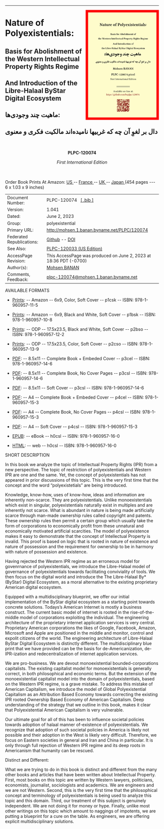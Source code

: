 ------------------------------------------------------------------------

<img align="right"  height="360" src="./images/frontCover-1.jpg">

# Nature of Polyexistentials:

## Basis for Abolishment of the Western Intellectual Property Rights Regime

## And Introduction of the Libre-Halaal ByStar Digital Ecosystem

##  ماهیت چند وجودی‌ها:‌

## دال بر لغوِ آن چه که غربیها نامیده‌اند مالکیت فکری و معنوی

<br/>
<p align="center"><b>PLPC-120074</b></p>

<p align="center"><i>First International Edition</i></p>

<br/><br/>
Order Book Prints At Amazon: <a href="https://www.amazon.com/dp/1960957112"> US </a> -- <a href="https://www.amazon.fr/dp/1960957112"> France </a>  -- <a href="https://www.amazon.co.uk/dp/1960957112"> UK </a> -- <a href="https://www.amazon.co.jp/dp/1960957112"> Japan </a>
(454 pages --- 6 x 1.03 x 9 inches)
<br/>

<table>
<tbody>
<tr class="odd">
<td>Document Number:</td>
<td>PLPC-120074   <a href="./cite/PLPC-120074.bib">[ .bib ]</a></td>
</tr>
<tr class="even">
<td>Version:</td>
<td>1.041</td>
</tr>
<tr class="odd">
<td>Dated:</td>
<td>June 2, 2023</td>
</tr>
<tr class="even">
<td>Group:</td>
<td>polyexistential</td>
</tr>
<tr class="odd">
<td>Primary URL:</td>
<td><a href="http://mohsen.1.banan.byname.net/PLPC/120074">http://mohsen.1.banan.byname.net/PLPC/120074</a></td>
</tr>
<tr class="even">
<td>Federated Republications:</td>
<td><a href="https://github.com/bxplpc/120074">Github</a> -- <a href="https://doi.org/10.5281/zenodo.8003801">DOI</a> </td>
</tr>
<tr class="odd">
<td>See Also:</td>
<td><a href="https://github.com/bxplpc/120033">PLPC-120033 (US Edition)</a></td>
</tr>
<tr class="even">
<td>AccessPage Revision:</td>
<td>This AccessPage was produced on June 2, 2023 at 18:36 PDT (-0700)</td>
</tr>
<tr class="odd">
<td>Author(s):</td>
<td><a href="http://mohsen.1.banan.byname.net/contact">Mohsen BANAN</a></td>
</tr>
<tr class="even">
<td>Comments, Feedback:</td>
<td><a href="mailto:plpc-120074@mohsen.1.banan.byname.net">plpc-120074@mohsen.1.banan.byname.net</td>
</tr>
</tbody>
</table>

AVAILABLE FORMATS  

-   [Prints](https://www.amazon.com/dp/1960957112):
    -- Amazon -- 6x9, Color, Soft Cover -- p1csk -- ISBN: 978-1-960957-11-5
-   [Prints](https://www.amazon.com/dp/1960957104):
    -- Amazon -- 6x9, Black and White, Soft Cover -- p1bsk -- ISBN: 978-1-960957-10-8
-   [Prints](./NOTYET):
    -- ODP -- 17.5x23.5, Black and White, Soft Cover -- p2bso -- ISBN: 978-1-960957-12-2
-   [Prints](./NOTYET):
    -- ODP -- 17.5x23.5, Color, Soft Cover -- p2cso -- ISBN: 978-1-960957-13-9
    
    
-   [PDF](./pdf/c-120074-1_04-book-8.5x11-col-emb-pub.pdf):
    -- 8.5x11 -- Complete Book + Embeded Cover -- p3cel -- ISBN: 978-1-960957-14-6
-   [PDF](./pdf/c-120074-1_04-book-8.5x11-col-sft-loc.pdf):
    -- 8.5x11 -- Complete Book, No Cover Pages -- p3csl -- ISBN: 978-1-960957-14-6
-   [PDF](./covers/c-120074-1_04-cover-8.5x11-col-sft-loc.pdf):
    -- 8.5x11 -- Soft Cover -- p3csl -- ISBN: 978-1-960957-14-6
-   [PDF](./pdf/c-120074-1_04-book-a4-col-emb-pub.pdf):
    -- A4 -- Complete Book + Embeded Cover -- p4cel -- ISBN: 978-1-960957-15-3
-   [PDF](./pdf/c-120074-1_04-book-a4-col-sft-loc.pdf):
    -- A4 -- Complete Book, No Cover Pages -- p4csl -- ISBN: 978-1-960957-15-3
-   [PDF](./covers/c-120074-1_04-cover-a4-col-sft-loc.pdf):
    -- A4 -- Soft Cover -- p4csl -- ISBN: 978-1-960957-15-3
    
    
-   [EPUB](./ebook/c-120074-1_04-eBook.epub):
    -- eBook -- h0csl -- ISBN: 978-1-960957-16-0
-   [HTML](http://mohsen.1.banan.byname.net/PLPC/120074):
    -- web -- h0csl -- ISBN: 978-1-960957-16-0


SHORT DESCRIPTION

In this book we analyze the topic of Intellectual Property Rights
(IPR) from a new perspective. The topic of restriction of polyexistentials and
Western IPR are one and the same. Yet, the concept of polyexistentials has not
appeared in prior discussions of this topic. This is the very first time that
the concept and the word “polyexistetials” are being introduced.

Knowledge, know-how, uses of know-how, ideas and information are inherently
non-scarce. They are polyexistentials. Unlike monoexistentials which exist in
singular, polyexistentials naturally exist in multiples and are inherently not
scarce. What is abundant in nature is being made artificially scarce through
man-made ownership rules called copyright and patents. These ownership rules
then permit a certain group which usually take the form of corporations to
economically profit from these unnatural and economically motivated artificial
scarcities. The model of polyexistence makes it easy to demonstrate that the
concept of Intellectual Property is invalid. This proof is based on logic that
is rooted in nature of existence and nature of possession and the requirement
for ownership to be in harmony with nature of possession and existence.

Having rejected the Western IPR regime as an erroneous model for govenrnance of
polyexistentials, we introduce the Libre-Halaal model of governance of
polyexistentials towards facilitating conviviality of tools. We then focus on
the digital world and introduce the The Libre-Halaal By* (ByStar) Digital
Ecosystem, as a moral alternative to the existing proprietary American digital
ecosystem.

Equipped with a multidisciplinary blueprint, we offer our initial
implementation of the ByStar digital ecosystem as a starting point towards
concrete solutions. Todays’s American Internet is mostly a business construct.
The current basic model of internet is rooted in the rise-of-the-middle model of
corporations exploiting the individual. The engineering architecture of the
proprietary internet application services is very central. Proprietary American
corporations the likes of Google, Facebook, Amazon, Microsoft and Apple are
positioned in the middle and monitor, control and expolit citizens of the world.
The engineering architecture of Libre-Halaal ByStar Digital Ecosystem is
distinctly different. The multidisciplinary blue print that we have provided can
be the basis for de-Americanization, de-IPR-ization and redecentralization of
internet application services.

We are pro-business. We are devout monoexistential bounded-corporations
capitalists. The existing capitalist model for monoexistentials is generally
correct, in both philosophical and economic terms. But the extension of the
monoexistential capitalist model into the domain of polyexistentials, based on
the Western IPR regime, is a grave mistake. To address this mistake of American
Capitalism, we introduce the model of Global Polyexistential Capitalism as an
Attribution Based Economy towards correcting the existing IPR rooted Ownership
Based Economy of American Capitalism. Deep understanding of the strategy that we
outline in this book, makes it clear that Polyexistential American Capitalism is
very vulnerable.

Our ultimate goal for all of this has been to influence
societal policies towards adoption of halaal manner of-existence of
polyexistentials. We recognize that adoption of such societal policies in
America is likely not possible and their adoption in the West is likely very
difficult. Therefore, we focus on Eastern societies in general and Iran and
China in particular. It is only through full rejection of Western IPR regime and
its deep roots in Americanism that humanity can be rescued.
 
Distinct and Different: 

What we are trying to do in this book is distinct and different from the many
other books and articles that have been written about Intellectual Property.
First, most books on this topic are written by Western lawyers, politicians,
economists, journalist, sociologists and academics. We are engineers and we are
not Western. Second, this is the very first time that the philosophical concept
and terminology of polyexistentials is being used to analyze this topic and this
domain. Third, our treatment of this subject is genuinely independent. We are
not doing it for money or hype. Finally, unlike most other writings on this
topic which amount to naggings of impotents, we are putting a blueprint for a
cure on the table. As engineers, we are offering explicit multidisciplinary
solutions.
